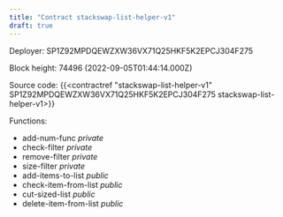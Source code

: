 ```yaml
---
title: "Contract stackswap-list-helper-v1"
draft: true
---
```

Deployer: SP1Z92MPDQEWZXW36VX71Q25HKF5K2EPCJ304F275


 



Block height: 74496 (2022-09-05T01:44:14.000Z)

Source code: {{<contractref "stackswap-list-helper-v1" SP1Z92MPDQEWZXW36VX71Q25HKF5K2EPCJ304F275 stackswap-list-helper-v1>}}

Functions:

* add-num-func _private_
* check-filter _private_
* remove-filter _private_
* size-filter _private_
* add-items-to-list _public_
* check-item-from-list _public_
* cut-sized-list _public_
* delete-item-from-list _public_
